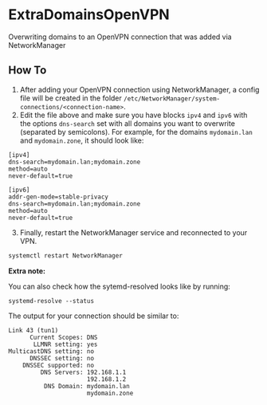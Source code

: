 # ExtraDomainsOpenVPN
Overwriting domains to an OpenVPN connection that was added via NetworkManager

## How To

1. After adding your OpenVPN connection using NetworkManager, a config file will be created in the folder `/etc/NetworkManager/system-connections/<connection-name>`.
2. Edit the file above and make sure you have blocks `ipv4` and `ipv6` with the options `dns-search` set with all domains you want to overwrite (separated by semicolons). For example, for the domains `mydomain.lan` and `mydomain.zone`, it should look like:

```
[ipv4]
dns-search=mydomain.lan;mydomain.zone
method=auto
never-default=true

[ipv6]
addr-gen-mode=stable-privacy
dns-search=mydomain.lan;mydomain.zone
method=auto
never-default=true
```

3. Finally, restart the NetworkManager service and reconnected to your VPN.

```bash
systemctl restart NetworkManager
```

**Extra note:**

You can also check how the sytemd-resolved looks like by running:

```
systemd-resolve --status
```
The output for your connection should be similar to:

```
Link 43 (tun1)
      Current Scopes: DNS
       LLMNR setting: yes
MulticastDNS setting: no
      DNSSEC setting: no
    DNSSEC supported: no
         DNS Servers: 192.168.1.1
                      192.168.1.2
          DNS Domain: mydomain.lan
                      mydomain.zone
```                      
